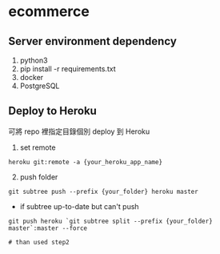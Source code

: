 # ecommerce


## Server environment dependency
1. python3
2. pip install -r requirements.txt
3. docker
4. PostgreSQL


## Deploy to Heroku
可將 repo 裡指定目錄個別 deploy 到 Heroku

1. set remote
```
heroku git:remote -a {your_heroku_app_name}
```

2. push folder
```
git subtree push --prefix {your_folder} heroku master
```

- if subtree up-to-date but can't push
```
git push heroku `git subtree split --prefix {your_folder} master`:master --force

# than used step2
```
